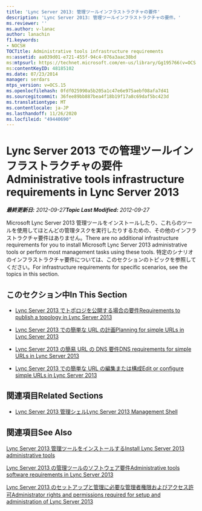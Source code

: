 ```yaml
---
title: 'Lync Server 2013: 管理ツールインフラストラクチャの要件'
description: 'Lync Server 2013: 管理ツールインフラストラクチャの要件。'
ms.reviewer: ''
ms.author: v-lanac
author: lanachin
f1.keywords:
- NOCSH
TOCTitle: Administrative tools infrastructure requirements
ms:assetid: aa039d01-e721-455f-94c4-076a3aac38bd
ms:mtpsurl: https://technet.microsoft.com/en-us/library/Gg195766(v=OCS.15)
ms:contentKeyID: 48185102
ms.date: 07/23/2014
manager: serdars
mtps_version: v=OCS.15
ms.openlocfilehash: 0fdf025990a5b205a1c47e6e975aebf08afa7d41
ms.sourcegitcommit: 36fee89bb887bea4f18b19f17a8c69daf5bc423d
ms.translationtype: MT
ms.contentlocale: ja-JP
ms.lasthandoff: 11/26/2020
ms.locfileid: "49440690"
---
```

# <a name="administrative-tools-infrastructure-requirements-in-lync-server-2013"></a><span data-ttu-id="ea5df-103">Lync Server 2013 での管理ツールインフラストラクチャの要件</span><span class="sxs-lookup"><span data-stu-id="ea5df-103">Administrative tools infrastructure requirements in Lync Server 2013</span></span>

<div data-xmlns="http://www.w3.org/1999/xhtml">

<div class="topic" data-xmlns="http://www.w3.org/1999/xhtml" data-msxsl="urn:schemas-microsoft-com:xslt" data-cs="https://msdn.microsoft.com/">

<div data-asp="https://msdn2.microsoft.com/asp">



</div>

<div id="mainSection">

<div id="mainBody"><span data-ttu-id="ea5df-104">

<span> </span></span><span class="sxs-lookup"><span data-stu-id="ea5df-104">

<span> </span></span></span>

<span data-ttu-id="ea5df-105">_**最終更新日:** 2012-09-27_</span><span class="sxs-lookup"><span data-stu-id="ea5df-105">_**Topic Last Modified:** 2012-09-27_</span></span>

<span data-ttu-id="ea5df-106">Microsoft Lync Server 2013 管理ツールをインストールしたり、これらのツールを使用してほとんどの管理タスクを実行したりするための、その他のインフラストラクチャ要件はありません。</span><span class="sxs-lookup"><span data-stu-id="ea5df-106">There are no additional infrastructure requirements for you to install Microsoft Lync Server 2013 administrative tools or perform most management tasks using these tools.</span></span> <span data-ttu-id="ea5df-107">特定のシナリオのインフラストラクチャ要件については、このセクションのトピックを参照してください。</span><span class="sxs-lookup"><span data-stu-id="ea5df-107">For infrastructure requirements for specific scenarios, see the topics in this section.</span></span>

<div>

## <a name="in-this-section"></a><span data-ttu-id="ea5df-108">このセクション中</span><span class="sxs-lookup"><span data-stu-id="ea5df-108">In This Section</span></span>

  - [<span data-ttu-id="ea5df-109">Lync Server 2013 でトポロジを公開する場合の要件</span><span class="sxs-lookup"><span data-stu-id="ea5df-109">Requirements to publish a topology in Lync Server 2013</span></span>](lync-server-2013-requirements-to-publish-a-topology.md)

  - [<span data-ttu-id="ea5df-110">Lync Server 2013 での簡単な URL の計画</span><span class="sxs-lookup"><span data-stu-id="ea5df-110">Planning for simple URLs in Lync Server 2013</span></span>](lync-server-2013-planning-for-simple-urls.md)

  - [<span data-ttu-id="ea5df-111">Lync Server 2013 の簡易 URL の DNS 要件</span><span class="sxs-lookup"><span data-stu-id="ea5df-111">DNS requirements for simple URLs in Lync Server 2013</span></span>](lync-server-2013-dns-requirements-for-simple-urls.md)

  - [<span data-ttu-id="ea5df-112">Lync Server 2013 での簡単な URL の編集または構成</span><span class="sxs-lookup"><span data-stu-id="ea5df-112">Edit or configure simple URLs in Lync Server 2013</span></span>](lync-server-2013-edit-or-configure-simple-urls.md)

</div>

<div>

## <a name="related-sections"></a><span data-ttu-id="ea5df-113">関連項目</span><span class="sxs-lookup"><span data-stu-id="ea5df-113">Related Sections</span></span>

  - [<span data-ttu-id="ea5df-114">Lync Server 2013 管理シェル</span><span class="sxs-lookup"><span data-stu-id="ea5df-114">Lync Server 2013 Management Shell</span></span>](lync-server-2013-lync-server-management-shell.md)

</div>

<div>

## <a name="see-also"></a><span data-ttu-id="ea5df-115">関連項目</span><span class="sxs-lookup"><span data-stu-id="ea5df-115">See Also</span></span>


[<span data-ttu-id="ea5df-116">Lync Server 2013 管理ツールをインストールする</span><span class="sxs-lookup"><span data-stu-id="ea5df-116">Install Lync Server 2013 administrative tools</span></span>](lync-server-2013-install-lync-server-administrative-tools.md)  


[<span data-ttu-id="ea5df-117">Lync Server 2013 の管理ツールのソフトウェア要件</span><span class="sxs-lookup"><span data-stu-id="ea5df-117">Administrative tools software requirements in Lync Server 2013</span></span>](lync-server-2013-administrative-tools-software-requirements.md)  


[<span data-ttu-id="ea5df-118">Lync Server 2013 のセットアップと管理に必要な管理者権限およびアクセス許可</span><span class="sxs-lookup"><span data-stu-id="ea5df-118">Administrator rights and permissions required for setup and administration of Lync Server 2013</span></span>](lync-server-2013-administrator-rights-and-permissions-required-for-setup-and-administration.md)  
  

<span data-ttu-id="ea5df-119"></div>

</div>

<span> </span>

</div>

</div>

</span><span class="sxs-lookup"><span data-stu-id="ea5df-119"></div>

</div>

<span> </span>

</div>

</div>

</span></span></div>

